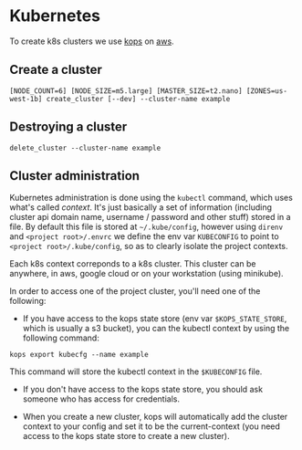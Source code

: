 # Kubernetes

To create k8s clusters we use [kops](https://github.com/kubernetes/kops) on
[aws](https://aws.amazon.com/).

## Create a cluster

```
[NODE_COUNT=6] [NODE_SIZE=m5.large] [MASTER_SIZE=t2.nano] [ZONES=us-west-1b] create_cluster [--dev] --cluster-name example
```

## Destroying a cluster

```
delete_cluster --cluster-name example
```

## Cluster administration

Kubernetes administration is done using the `kubectl` command, which uses what's called _context_.
It's just basically a set of information (including cluster api domain name, username / password
and other stuff) stored in a file. By default this file is stored at `~/.kube/config`, however
using `direnv` and `<project root>/.envrc` we define the env var `KUBECONFIG` to point to
`<project root>/.kube/config`, so as to clearly isolate the project contexts.

Each k8s context correponds to a k8s cluster. This cluster can be anywhere, in aws, google cloud or
on your workstation (using minikube).

In order to access one of the project cluster, you'll need one of the following:
* If you have access to the kops state store (env var `$KOPS_STATE_STORE`, which is usually a s3
bucket), you can the kubectl context by using the following command:

```
kops export kubecfg --name example
```

This command will store the kubectl context in the `$KUBECONFIG` file.

* If you don't have access to the kops state store, you should ask someone who has access for
credentials.

* When you create a new cluster, kops will automatically add the cluster context to your config
and set it to be the current-context (you need access to the kops state store to create a new
cluster).
